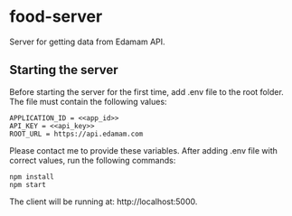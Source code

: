 # food-server
Server for getting data from Edamam API.

## Starting the server
Before starting the server for the first time, add .env file to the root folder. The file must contain the following values:

```
APPLICATION_ID = <<app_id>>
API_KEY = <<api_key>>
ROOT_URL = https://api.edamam.com
```
Please contact me to provide these variables. After adding .env file with correct values, run the following commands:

```
npm install
npm start
```
The client will be running at: http://localhost:5000.
